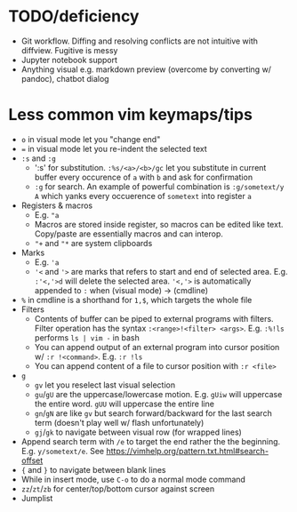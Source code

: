 # TODO/deficiency

- Git workflow. Diffing and resolving conflicts are not intuitive with diffview. Fugitive is messy
- Jupyter notebook support
- Anything visual e.g. markdown preview (overcome by converting w/ pandoc), chatbot dialog

# Less common vim keymaps/tips

- `o` in visual mode let you "change end"
- `=` in visual mode let you re-indent the selected text
- `:s` and `:g`
    - ':s' for substitution. `:%s/<a>/<b>/gc` let you substitute in current buffer every occurence of `a` with `b` and ask for confirmation
    - `:g` for search. An example of powerful combination is `:g/sometext/y A` which yanks every occuerence of `sometext` into register `a`
- Registers & macros
    - E.g. `"a`
    - Macros are stored inside register, so macros can be edited like text. Copy/paste are essentially macros and can interop.
    - `"+` and `"*` are system clipboards
- Marks
    - E.g. `'a`
    - `'<` and `'>` are marks that refers to start and end of selected area. E.g. `:'<,'>d` will delete the selected area. `'<,'>` is automatically appended to `:` when (visual mode) -> (cmdline)
- `%` in cmdline is a shorthand for `1,$`, which targets the whole file
- Filters
    - Contents of buffer can be piped to external programs with filters. Filter operation has the syntax `:<range>!<filter> <args>`. E.g. `:%!ls` performs `ls | vim -` in bash
    - You can append output of an external program into cursor position w/ `:r !<command>`. E.g. `:r !ls`
    - You can append content of a file to cursor position with `:r <file>`
- `g`
    - `gv` let you reselect last visual selection
    - `gu`/`gU` are the uppercase/lowercase motion. E.g. `gUiw` will uppercase the entire word. `gUU` will uppercase the entire line
    - `gn`/`gN` are like `gv` but search forward/backward for the last search term (doesn't play well w/ flash unfortunately)
    - `gj`/`gk` to navigate between visual row (for wrapped lines)
- Append search term with `/e` to target the end rather the the beginning. E.g. `y/sometext/e`. See https://vimhelp.org/pattern.txt.html#search-offset
- `{` and `}` to navigate between blank lines
- While in insert mode, use `C-o` to do a normal mode command
- `zz`/`zt`/`zb` for center/top/bottom cursor against screen
- Jumplist
